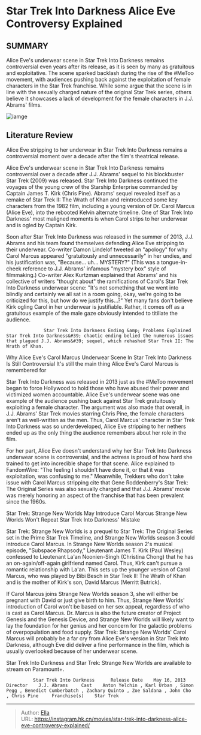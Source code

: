# Star Trek Into Darkness  Alice Eve Controversy Explained


## SUMMARY 



  Alice Eve&#39;s underwear scene in Star Trek Into Darkness remains controversial even years after its release, as it is seen by many as gratuitous and exploitative.   The scene sparked backlash during the rise of the #MeToo movement, with audiences pushing back against the exploitation of female characters in the Star Trek franchise.   While some argue that the scene is in line with the sexually charged nature of the original Star Trek series, others believe it showcases a lack of development for the female characters in J.J. Abrams&#39; films.  

![iamge](https://static1.srcdn.com/wordpress/wp-content/uploads/2022/11/Alice-Eve-carol-marcus-Star-trek-into-darkness.jpg)

## Literature Review

Alice Eve stripping to her underwear in Star Trek Into Darkness remains a controversial moment over a decade after the film&#39;s theatrical release.




Alice Eve&#39;s underwear scene in Star Trek Into Darkness remains controversial over a decade after J.J. Abrams&#39; sequel to his blockbuster Star Trek (2009) was released. Star Trek Into Darkness continued the voyages of the young crew of the Starship Enterprise commanded by Captain James T. Kirk (Chris Pine). Abrams&#39; sequel revealed itself as a remake of Star Trek II: The Wrath of Khan and reintroduced some key characters from the 1982 film, including a young version of Dr. Carol Marcus (Alice Eve), into the rebooted Kelvin alternate timeline. One of Star Trek Into Darkness&#39; most maligned moments is when Carol strips to her underwear and is ogled by Captain Kirk.




Soon after Star Trek Into Darkness was released in the summer of 2013, J.J. Abrams and his team found themselves defending Alice Eve stripping to their underwear. Co-writer Damon Lindelof tweeted an &#34;apology&#34; for why Carol Marcus appeared &#34;gratuitously and unnecessarily&#34; in her undies, and his justification was, &#34;Because... uh... MYSTERY?&#34; (This was a tongue-in-cheek reference to J.J. Abrams&#39; infamous &#34;mystery box&#34; style of filmmaking.) Co-writer Alex Kurtzman explained that Abrams&#39; and his collective of writers &#34;thought about&#34; the ramifications of Carol&#39;s Star Trek Into Darkness underwear scene: &#34;It&#39;s not something that we went into blindly and certainly we all sat in a room going, okay, we&#39;re going to be criticized for this, but how do we justify this...?&#34; Yet many fans don&#39;t believe Kirk ogling Carol in her underwear is justifiable. Rather, it comes off as a gratuitous example of the male gaze obviously intended to titillate the audience.




                  Star Trek Into Darkness Ending &amp; Problems Explained   Star Trek Into Darkness&#39; chaotic ending belied the numerous issues that plagued J.J. Abrams&#39; sequel, which rehashed Star Trek II: The Wrath of Khan.   


 Why Alice Eve&#39;s Carol Marcus Underwear Scene In Star Trek Into Darkness Is Still Controversial 
It&#39;s still the main thing Alice Eve&#39;s Carol Marcus is remembered for
         

Star Trek Into Darkness was released in 2013 just as the #MeToo movement began to force Hollywood to hold those who have abused their power and victimized women accountable. Alice Eve&#39;s underwear scene was one example of the audience pushing back against Star Trek gratuitously exploiting a female character. The argument was also made that overall, in J.J. Abrams&#39; Star Trek movies starring Chris Pine, the female characters aren&#39;t as well-written as the men. Thus, Carol Marcus&#39; character in Star Trek Into Darkness was so underdeveloped, Alice Eve stripping to her nethers ended up as the only thing the audience remembers about her role in the film.




For her part, Alice Eve doesn&#39;t understand why her Star Trek Into Darkness underwear scene is controversial, and the actress is proud of how hard she trained to get into incredible shape for that scene. Alice explained to FandomWire: &#34;The feeling I shouldn’t have done it, or that it was exploitation, was confusing to me.&#34; Meanwhile, Trekkers who don&#39;t take issue with Carol Marcus stripping cite that Gene Roddenberry&#39;s Star Trek: The Original Series was also sexually charged and that J.J. Abrams&#39; movie was merely honoring an aspect of the franchise that has been prevalent since the 1960s.



 Star Trek: Strange New Worlds May Introduce Carol Marcus 
Strange New Worlds Won&#39;t Repeat Star Trek Into Darkness&#39; Mistake
          

Star Trek: Strange New Worlds is a prequel to Star Trek: The Original Series set in the Prime Star Trek Timeline, and Strange New Worlds season 3 could introduce Carol Marcus. In Strange New Worlds season 2&#39;s musical episode, &#34;Subspace Rhapsody,&#34; Lieutenant James T. Kirk (Paul Wesley) confessed to Lieutenant La&#39;an Noonien-Singh (Christina Chong) that he has an on-again/off-again girlfriend named Carol. Thus, Kirk can&#39;t pursue a romantic relationship with La&#39;an. This sets up the younger version of Carol Marcus, who was played by Bibi Besch in Star Trek II: The Wrath of Khan and is the mother of Kirk&#39;s son, David Marcus (Merritt Butrick).




If Carol Marcus joins Strange New Worlds season 3, she will either be pregnant with David or just give birth to him. Thus, Strange New Worlds&#39; introduction of Carol won&#39;t be based on her sex appeal, regardless of who is cast as Carol Marcus. Dr. Marcus is also the future creator of Project Genesis and the Genesis Device, and Strange New Worlds will likely want to lay the foundation for her genius and her concern for the galactic problems of overpopulation and food supply. Star Trek: Strange New Worlds&#39; Carol Marcus will probably be a far cry from Alice Eve&#39;s version in Star Trek Into Darkness, although Eve did deliver a fine performance in the film, which is usually overlooked because of her underwear scene.



Star Trek Into Darkness and Star Trek: Strange New Worlds are available to stream on Paramount&#43;.




              Star Trek Into Darkness      Release Date    May 16, 2013     Director    J.J. Abrams     Cast    Anton Yelchin , Karl Urban , Simon Pegg , Benedict Cumberbatch , Zachary Quinto , Zoe Saldana , John Cho , Chris Pine     Franchise(s)    Star Trek      





---

> Author: [Ella](https://instagram.hk.cn/)  
> URL: https://instagram.hk.cn/movies/star-trek-into-darkness-alice-eve-controversy-explained/  

